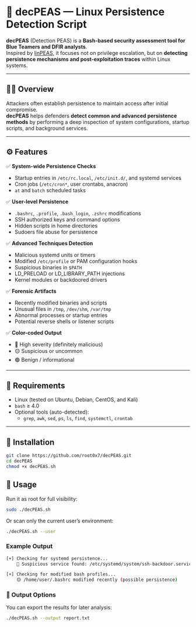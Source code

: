 # 🧩 decPEAS — Linux Persistence Detection Script

**decPEAS** (Detection PEAS) is a **Bash-based security assessment tool for Blue Teamers and DFIR analysts**.  
Inspired by [linPEAS](https://github.com/carlospolop/PEASS-ng/tree/master/linPEAS), it focuses not on privilege escalation, but on **detecting persistence mechanisms and post-exploitation traces** within Linux systems.

---

## 🕵️‍♂️ Overview

Attackers often establish persistence to maintain access after initial compromise.  
**decPEAS** helps defenders **detect common and advanced persistence methods** by performing a deep inspection of system configurations, startup scripts, and background services.

---

## ⚙️ Features

✅ **System-wide Persistence Checks**
- Startup entries in `/etc/rc.local`, `/etc/init.d/`, and systemd services  
- Cron jobs (`/etc/cron*`, user crontabs, anacron)  
- `at` and `batch` scheduled tasks  

✅ **User-level Persistence**
- `.bashrc`, `.profile`, `.bash_login`, `.zshrc` modifications  
- SSH authorized keys and command options  
- Hidden scripts in home directories  
- Sudoers file abuse for persistence  

✅ **Advanced Techniques Detection**
- Malicious systemd units or timers  
- Modified `/etc/profile` or PAM configuration hooks  
- Suspicious binaries in `$PATH`  
- LD_PRELOAD or LD_LIBRARY_PATH injections  
- Kernel modules or backdoored drivers  

✅ **Forensic Artifacts**
- Recently modified binaries and scripts  
- Unusual files in `/tmp`, `/dev/shm`, `/var/tmp`  
- Abnormal processes or startup entries  
- Potential reverse shells or listener scripts  

✅ **Color-coded Output**
- 🔴 High severity (definitely malicious)
- 🟡 Suspicious or uncommon
- 🟢 Benign / informational

---

## 🧰 Requirements

- Linux (tested on Ubuntu, Debian, CentOS, and Kali)
- `bash` ≥ 4.0  
- Optional tools (auto-detected):
  - `grep`, `awk`, `sed`, `ps`, `ls`, `find`, `systemctl`, `crontab`

---

## 🚀 Installation

```bash
git clone https://github.com/root0x7/decPEAS.git
cd decPEAS
chmod +x decPEAS.sh
```

## 🧪 Usage

Run it as root for full visibility:
```bash
sudo ./decPEAS.sh
````

Or scan only the current user’s environment:

```bash
./decPEAS.sh --user
```

### Example Output

```bash
[+] Checking for systemd persistence...
    🔴 Suspicious service found: /etc/systemd/system/ssh-backdoor.service

[+] Checking for modified bash profiles...
    🟡 /home/user/.bashrc modified recently (possible persistence)

```


### 🧬 Output Options

You can export the results for later analysis:

```bash 
./decPEAS.sh --output report.txt
```